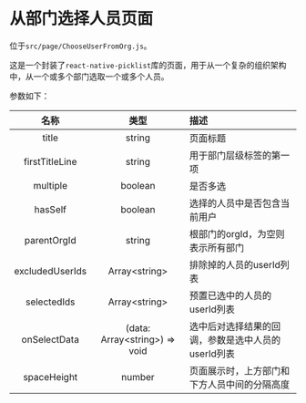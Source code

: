 # 从部门选择人员页面

位于`src/page/ChooseUserFromOrg.js`。

这是一个封装了`react-native-picklist`库的页面，用于从一个复杂的组织架构中，从一个或多个部门选取一个或多个人员。

参数如下：

| 名称 | 类型 | 描述 |
| :-: | :-: | :- |
| title | string | 页面标题 |
| firstTitleLine | string | 用于部门层级标签的第一项 |
| multiple | boolean | 是否多选 |
| hasSelf | boolean | 选择的人员中是否包含当前用户 |
| parentOrgId | string | 根部门的orgId，为空则表示所有部门 |
| excludedUserIds | Array\<string\> | 排除掉的人员的userId列表 |
| selectedIds | Array\<string\> | 预置已选中的人员的userId列表 |
| onSelectData | (data: Array\<string\>) => void | 选中后对选择结果的回调，参数是选中人员的userId列表 |
| spaceHeight | number | 页面展示时，上方部门和下方人员中间的分隔高度 |